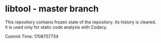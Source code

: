 # libtool - master branch

This repository contains frozen state of the repository.
Its history is cleared. It is used only for static code
analysis with Codacy.

Commit Time: 1708757734